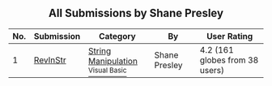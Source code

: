 ﻿<div align="center">

## All Submissions by Shane Presley

</div>

No.  | Submission | Category | By   | User Rating
---- | ---------- | -------- | ---- | -----------
1 | [RevInStr<br />](https://github.com/Planet-Source-Code/shane-presley-revinstr__1-1534) | [String Manipulation<br /><sup>Visual Basic</sup>](../ByCategory/string-manipulation__1-5.md) | Shane Presley | 4.2 (161 globes from 38 users)
